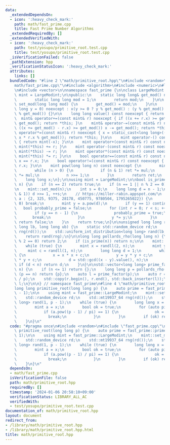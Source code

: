 ```yaml
---
data:
  _extendedDependsOn:
  - icon: ':heavy_check_mark:'
    path: math/fast_prime.cpp
    title: Fast Prime Number Algorithms
  _extendedRequiredBy: []
  _extendedVerifiedWith:
  - icon: ':heavy_check_mark:'
    path: test/yosupo/primitive_root.test.cpp
    title: test/yosupo/primitive_root.test.cpp
  _isVerificationFailed: false
  _pathExtension: hpp
  _verificationStatusIcon: ':heavy_check_mark:'
  attributes:
    links: []
  bundledCode: "#line 2 \"math/primitive_root.hpp\"\n#include <random>\n#line 2 \"\
    math/fast_prime.cpp\"\n#include <algorithm>\n#include <numeric>\n#line 5 \"math/fast_prime.cpp\"\
    \n#include <vector>\n\nnamespace fast_prime {\n\nclass LargeModint {\n    using\
    \ mint = LargeModint;\n\npublic:\n    static long long& get_mod() noexcept {\n\
    \        static long long mod = 1;\n        return mod;\n    }\n\n    static void\
    \ set_mod(long long mod) {\n        get_mod() = mod;\n    }\n\n    LargeModint(long\
    \ long y = 0) noexcept : x(y >= 0 ? y % get_mod() : (y % get_mod() + get_mod())\
    \ % get_mod()) {}\n\n    long long value() const noexcept { return x; }\n\n  \
    \  mint& operator+=(const mint& r) noexcept { if ((x += r.x) >= get_mod()) x -=\
    \ get_mod(); return *this; }\n    mint& operator-=(const mint& r) noexcept { if\
    \ ((x += get_mod() - r.x) >= get_mod()) x -= get_mod(); return *this; }\n    mint&\
    \ operator*=(const mint& r) noexcept { x = static_cast<long long>((__int128_t)\
    \ x * r.x % get_mod()); return *this; }\n\n    mint operator-() const noexcept\
    \ { return mint(-x); }\n\n    mint operator+(const mint& r) const noexcept { return\
    \ mint(*this) += r; }\n    mint operator-(const mint& r) const noexcept { return\
    \ mint(*this) -= r; }\n    mint operator*(const mint& r) const noexcept { return\
    \ mint(*this) *= r; }\n\n    bool operator==(const mint& r) const noexcept { return\
    \ x == r.x; }\n    bool operator!=(const mint& r) const noexcept { return x !=\
    \ r.x; }\n\n    mint pow(long long n) const noexcept {\n        mint ret(1), mul(x);\n\
    \        while (n > 0) {\n            if (n & 1) ret *= mul;\n            mul\
    \ *= mul;\n            n >>= 1;\n        }\n        return ret;\n    }\n\nprivate:\n\
    \    long long x;\n};\n\nusing mint = LargeModint;\n\nbool is_prime(long long\
    \ n) {\n    if (n == 2) return true;\n    if (n == 1 || n % 2 == 0) return false;\n\
    \n    mint::set_mod(n);\n    int s = 0;\n    long long d = n - 1;\n    while (!(d\
    \ & 1)) d >>= 1, ++s;\n    // https://miller-rabin.appspot.com/\n    for (mint\
    \ a : {2, 325, 9375, 28178, 450775, 9780504, 1795265022}) {\n        if (a ==\
    \ 0) break;\n        mint y = a.pow(d);\n        if (y == 1) continue;\n     \
    \   bool probably_prime = false;\n        for (int r = 0; r < s; ++r) {\n    \
    \        if (y == n - 1) {\n                probably_prime = true;\n         \
    \       break;\n            }\n            y *= y;\n        }\n        if (!probably_prime)\
    \ return false;\n    }\n    return true;\n}\n\nunsigned long long randll(long\
    \ long lb, long long ub) {\n    static std::random_device rd;\n    static std::mt19937_64\
    \ rng(rd());\n    std::uniform_int_distribution<long long> rand(lb, ub - 1);\n\
    \    return rand(rng);\n}\n\nlong long pollards_rho(long long n) {\n    if (n\
    \ % 2 == 0) return 2;\n    if (is_prime(n)) return n;\n\n    mint::set_mod(n);\n\
    \    while (true) {\n        mint x = randll(2, n);\n        mint y = x;\n   \
    \     mint c = randll(1, n);\n        long long d = 1;\n        while (d == 1)\
    \ {\n            x = x * x + c;\n            y = y * y + c;\n            y = y\
    \ * y + c;\n            d = std::gcd((x - y).value(), n);\n        }\n       \
    \ if (d < n) return d;\n    }\n}\n\nstd::vector<long long> prime_factor(long long\
    \ n) {\n    if (n <= 1) return {};\n    long long p = pollards_rho(n);\n    if\
    \ (p == n) return {p};\n    auto l = prime_factor(p);\n    auto r = prime_factor(n\
    \ / p);\n    std::copy(r.begin(), r.end(), std::back_inserter(l));\n    return\
    \ l;\n}\n\n} // namespace fast_prime\n#line 4 \"math/primitive_root.hpp\"\n\n\
    long long primitive_root(long long p) {\n    auto prime = fast_prime::prime_factor(p\
    \ - 1);\n\n    using mint = fast_prime::LargeModint;\n    mint::set_mod(p);\n\n\
    \    std::random_device rd;\n    std::mt19937_64 rng(rd());\n    std::uniform_int_distribution<long\
    \ long> rand(1, p - 1);\n    while (true) {\n        long long x = rand(rng);\n\
    \        mint a = x;\n        bool ok = true;\n        for (auto pi : prime) {\n\
    \            if (a.pow((p - 1) / pi) == 1) {\n                ok = false;\n  \
    \              break;\n            }\n        }\n        if (ok) return a.value();\n\
    \    }\n}\n"
  code: "#pragma once\n#include <random>\n#include \"fast_prime.cpp\"\n\nlong long\
    \ primitive_root(long long p) {\n    auto prime = fast_prime::prime_factor(p -\
    \ 1);\n\n    using mint = fast_prime::LargeModint;\n    mint::set_mod(p);\n\n\
    \    std::random_device rd;\n    std::mt19937_64 rng(rd());\n    std::uniform_int_distribution<long\
    \ long> rand(1, p - 1);\n    while (true) {\n        long long x = rand(rng);\n\
    \        mint a = x;\n        bool ok = true;\n        for (auto pi : prime) {\n\
    \            if (a.pow((p - 1) / pi) == 1) {\n                ok = false;\n  \
    \              break;\n            }\n        }\n        if (ok) return a.value();\n\
    \    }\n}\n"
  dependsOn:
  - math/fast_prime.cpp
  isVerificationFile: false
  path: math/primitive_root.hpp
  requiredBy: []
  timestamp: '2024-01-06 20:58:10+09:00'
  verificationStatus: LIBRARY_ALL_AC
  verifiedWith:
  - test/yosupo/primitive_root.test.cpp
documentation_of: math/primitive_root.hpp
layout: document
redirect_from:
- /library/math/primitive_root.hpp
- /library/math/primitive_root.hpp.html
title: math/primitive_root.hpp
---
```

